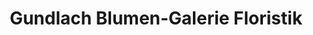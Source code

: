 ---
title: "Gundlach Blumen-Galerie Floristik"
url: /braunschweig/gundlach-blumen-galerie-floristik/
shop: Blumen
---